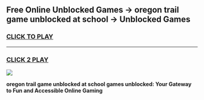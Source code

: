
## Free Online Unblocked Games → oregon trail game unblocked at school → Unblocked Games
<h3>
<a href="https://premium.freeplayer.one?title=oregon_trail_game_unblocked_at_school&ref=21F">CLICK TO PLAY</a></h3>
<hr>

<h3>
<a href="https://premium.freeplayer.one?title=oregon_trail_game_unblocked_at_school&ref=21F">CLICK 2 PLAY</a>
  
</h3>

<a href="https://premium.freeplayer.one?title=oregon_trail_game_unblocked_at_school&ref=21F/"><img src="https://clearcache.store/games.png"></a>


**oregon trail game unblocked at school games unblocked: Your Gateway to Fun and Accessible Online Gaming**

